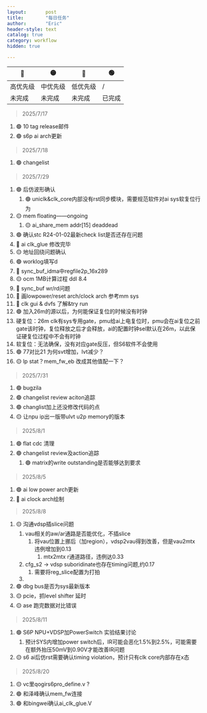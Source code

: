 ```yaml
---
layout:       post
title:        "每日任务"
author:       "Eric"
header-style: text
catalog: true
category: workflow
hidden: true

---
```



🔴|🟡|🔵|🟢
--|--|--|--
高优先级|中优先级|低优先级|/
未完成|未完成|未完成|已完成


> 2025/7/17  
1. 🟢 10 tag release邮件
2. 🟢 s6p ai arch更新  

> 2025/7/18  
1. 🟢 changelist  

> 2025/7/29  
1. 🟢 后仿波形确认
   1. 🟢 uniclk&clk_core内部没有rst同步模块，需要规范软件对ai sys软复位行为
2. 🟡 mem floating——ongoing
   1. 🟡 ai_share_mem addr[15] deaddead
3. 🟢 确认stc R24-01-02最新check list是否还存在问题
4. 🔵 ai clk_glue 修改完毕 
5. 🟡 地址回绕问题确认
6. 🟢 worklog填写d 
7. 🔵 sync_buf_idma中regfile2p_16x289
8. 🟡 ocm 1MB计算过程 ddl 8.4
9.  🔵 sync_buf wr/rd问题
10. 🔵 画lowpower/reset arch/clock arch 参考mm sys 
11. 🔵 clk gui & dvfs 了解&try run
12. 🟢 加入26m的源以后，为何能保证复位的时候没有时钟
   1. 硬复位：26m clk有sys专用gate，pmu给ai上电复位时，pmu会在ai复位之前gate该时钟，复位释放之后才会释放，ai的配置时钟sel默认在26m，以此保证硬复位过程中不会有时钟
   2. 软复位：无法确保，没有对应gate反压，但S6软件不会使用
13. 🟢 77对比21 为何svt增加，lvt减少？
14. 🟡 lp stat？mem_fw_eb 改成其他值配一下？

> 2025/7/31
1. 🟢 bugzila  
2. 🟢 changelist review aciton追踪  
2. 🟢 changlist加上还没修改代码的点
3. 🟡 让npu ip出一版带ulvt u2p memory的版本

> 2025/8/1
1. 🟢 flat cdc  清理
2. 🟢 changelist review及action追踪
   1. 🟢 matrix的write outstanding是否能够达到要求

> 2025/8/5
1. 🟢 ai low power arch更新
2. 🔴 ai clock arch绘制

> 2025/8/8
1. 🟡 沟通vdsp插slice问题
   1. vau相关的aw/ar通路是否能优化，不插slice
      1. 将vau位置上挪后（加region），vdsp2vau得到改善，但是vau2mtx 违例增加到0.13
         1. mtx2mtx r通道路径，违例达0.33
   2. cfg_s2 -> vdsp suboridinate也存在timing问题,约0.17
      1. 需要将reg_slice配置为打拍
   3. 
2. 🟢 dbg bus是否为sys最新版本 
3. 🟡 pcie，抓level shifter 延时
4. 🟡 ase 跑完数据对比错误

> 2025/8/11
1. 🟢 S6P NPU+VDSP加PowerSwitch 实验结果讨论
   1. 预计SYS内增加power switch后，IR可能会恶化1.5%到2.5%，可能需要在额外抬压50mV到0.90V才能改善IR问题
2. 🟡 s6 ai后仿rst需要确认timing violation，预计只有clk core内部存在x态

> 2025/8/20
1. 🟡 vc里qogirs6pro_define.v ?
2. 🟢 和泽峰确认mem_fw连接
3. 🟢 和bingwei确认ai_clk_glue.V
